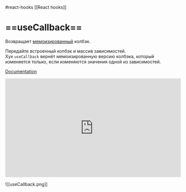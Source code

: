 #react-hooks [[React hooks]]

# ==useCallback==

Возвращает [мемоизированный](https://ru.wikipedia.org/wiki/%D0%9C%D0%B5%D0%BC%D0%BE%D0%B8%D0%B7%D0%B0%D1%86%D0%B8%D1%8F) колбэк.

Передайте встроенный колбэк и массив зависимостей. Хук `useCallback` вернёт мемоизированную версию колбэка, который изменяется только, если изменяются значения одной из зависимостей.

[Documentation](https://ru.reactjs.org/docs/hooks-reference.html#usecallback)

<iframe width="560" height="315" src="https://www.youtube.com/embed/VE2WbZtCfdY" title="YouTube video player" frameborder="0" allow="accelerometer; autoplay; clipboard-write; encrypted-media; gyroscope; picture-in-picture" allowfullscreen></iframe>

![[useCallback.png]]